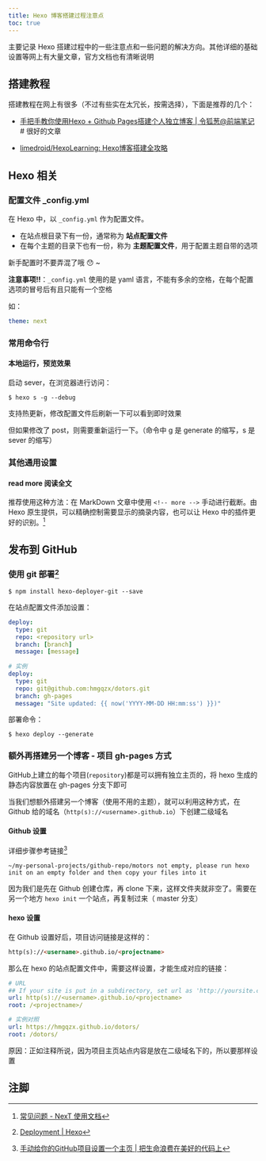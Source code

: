 ```yaml
---
title: Hexo 博客搭建过程注意点
toc: true
---
```


主要记录 Hexo 搭建过程中的一些注意点和一些问题的解决方向。其他详细的基础设置等网上有大量文章，官方文档也有清晰说明

## 搭建教程

搭建教程在网上有很多（不过有些实在太冗长，按需选择），下面是推荐的几个：

* [手把手教你使用Hexo + Github Pages搭建个人独立博客 | 令狐葱@前端笔记](https://linghucong.js.org/2016/04/15/2016-04-15-hexo-github-pages-blog/) # 很好的文章

* [limedroid/HexoLearning: Hexo博客搭建全攻略](https://github.com/limedroid/HexoLearning)

## Hexo  相关

### 配置文件 _config.yml

在 Hexo 中，以 `_config.yml` 作为配置文件。

* 在站点根目录下有一份，通常称为 **站点配置文件**
* 在每个主题的目录下也有一份，称为 **主题配置文件**，用于配置主题自带的选项

新手配置时不要弄混了哦 😯 ~

**注意事项‼️**：`_config.yml` 使用的是 yaml 语言，不能有多余的空格，在每个配置选项的冒号后有且只能有一个空格

如：

```yaml
theme: next
```

### **常用**命令行

#### 本地运行，预览效果

启动 sever，在浏览器进行访问：

```shell
$ hexo s -g --debug
```

支持热更新，修改配置文件后刷新一下可以看到即时效果

但如果修改了 post，则需要重新运行一下。（命令中 g 是 generate 的缩写，s 是 sever 的缩写）

### 其他通用设置

#### read more 阅读全文

推荐使用这种方法：在 MarkDown 文章中使用 `<!-- more -->` 手动进行截断。由 Hexo 原生提供，可以精确控制需要显示的摘录内容，也可以让 Hexo 中的插件更好的识别。[^1]

## 发布到 GitHub

### 使用 git 部署[^3]

```shell
$ npm install hexo-deployer-git --save
```

 在站点配置文件添加设置：

```yaml
deploy:
  type: git
  repo: <repository url>
  branch: [branch]
  message: [message]
  
# 实例
deploy:
  type: git
  repo: git@github.com:hmgqzx/dotors.git
  branch: gh-pages
  message: "Site updated: {{ now('YYYY-MM-DD HH:mm:ss') }})"
```

部署命令：

```shell
$ hexo deploy --generate
```

### 额外再搭建另一个博客 - 项目 gh-pages 方式

GitHub上建立的每个项目(`repository`)都是可以拥有独立主页的，将 hexo 生成的静态内容放置在 gh-pages 分支下即可

当我们想额外搭建另一个博客（使用不用的主题），就可以利用这种方式，在 Github 给的域名（`http(s)://<username>.github.io`）下创建二级域名

#### Github 设置

详细步骤参考链接[^2]

``` 
~/my-personal-projects/github-repo/motors not empty, please run hexo init on an empty folder and then copy your files into it
```

因为我们是先在 Github 创建仓库，再 clone 下来，这样文件夹就非空了。需要在另一个地方 `hexo init` 一个站点，再复制过来（ master 分支）

#### hexo 设置

在 Github 设置好后，项目访问链接是这样的：

```html
http(s)://<username>.github.io/<projectname>
```

那么在 hexo 的站点配置文件中，需要这样设置，才能生成对应的链接：

```yaml
# URL
## If your site is put in a subdirectory, set url as 'http://yoursite.com/child' and root as '/child/'
url: http(s)://<username>.github.io/<projectname>
root: /<projectname>/

# 实例对照
url: https://hmgqzx.github.io/dotors/
root: /dotors/
```

原因：正如注释所说，因为项目主页站点内容是放在二级域名下的，所以要那样设置

## 注脚

[^1]: [常见问题 - NexT 使用文档](http://theme-next.iissnan.com/faqs.html)
[^2]: [手动给你的GitHub项目设置一个主页 | 把生命浪费在美好的代码上](http://coderunthings.com/2015/10/23/%E6%89%8B%E5%8A%A8%E7%BB%99%E4%BD%A0%E7%9A%84GitHub%E9%A1%B9%E7%9B%AE%E8%AE%BE%E7%BD%AE%E4%B8%80%E4%B8%AA%E4%B8%BB%E9%A1%B5/)
[^3]: [Deployment | Hexo](https://hexo.io/docs/deployment.html)

